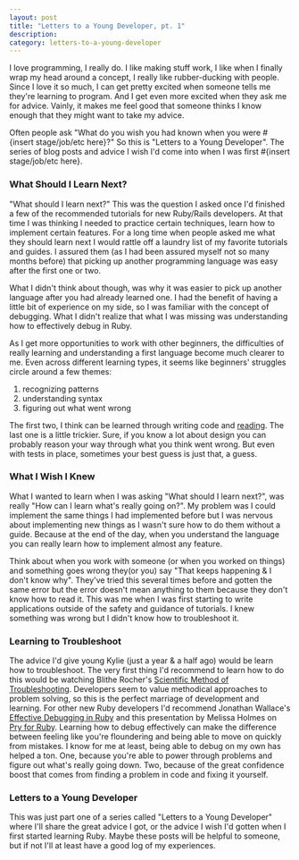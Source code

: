 ```yaml
---
layout: post
title: "Letters to a Young Developer, pt. 1"
description:
category: letters-to-a-young-developer
---
```


I love programming, I really do. I like making stuff work, I like when I finally wrap my head around a concept, I really like rubber-ducking with people. Since I love it so much, I can get pretty excited when someone tells me they're learning to program. And I get even more excited when they ask me for advice. Vainly, it makes me feel good that someone thinks I know enough that they might want to take my advice.

Often people ask "What do you wish you had known when you were #{insert stage/job/etc here}?" So this is "Letters to a Young Developer". The series of blog posts and advice I wish I'd come into when I was first #{insert stage/job/etc here}.

### What Should I Learn Next?

"What should I learn next?" This was the question I asked once I'd finished a few of the recommended tutorials for new Ruby/Rails developers. At that time I was thinking I needed to practice certain techniques, learn how to implement certain features. For a long time when people asked me what they should learn next I would rattle off a laundry list of my favorite tutorials and guides. I assured them (as I had been assured myself not so many months before) that picking up another programming language was easy after the first one or two.

What I didn't think about though, was why it was easier to pick up another language after you had already learned one. I had the benefit of having a little bit of experience on my side, so I was familiar with the concept of debugging. What I didn't realize that what I was missing was understanding how to effectively debug in Ruby.

As I get more opportunities to work with other beginners, the difficulties of really learning and understanding a first language become much clearer to me. Even across different learning types, it seems like beginners' struggles circle around a few themes:

1. recognizing patterns
2. understanding syntax
3. figuring out what went wrong

The first two, I think can be learned through writing code and [reading](http://www.poodr.com/). The last one is a little trickier. Sure, if you know a lot about design you can probably reason your way through what you think went wrong. But even with tests in place, sometimes your best guess is just that, a guess.

### What I Wish I Knew

What I wanted to learn when I was asking "What should I learn next?", was really "How can I learn what's really going on?". My problem was I could implement the same things I had implemented before but I was nervous about implementing new things as I wasn't sure how to do them without a guide. Because at the end of the day, when you understand the language you can really learn how to implement almost any feature.

Think about when you work with someone (or when you worked on things) and something goes wrong they(or you) say "That keeps happening & I don't know why". They've tried this several times before and gotten the same error but the error doesn't mean anything to them because they don't know how to read it. This was me when I was first starting to write applications outside of the safety and guidance of tutorials. I knew something was wrong but I didn't know how to troubleshoot it.

### Learning to Troubleshoot

The advice I'd give young Kylie (just a year & a half ago) would be learn how to troubleshoot. The very first thing I'd recommend to learn how to do this would be watching Blithe Rocher's [Scientific Method of Troubleshooting](https://www.youtube.com/watch?v=h9YZXuUjyOs). Developers seem to value methodical approaches to problem solving, so this is the perfect marriage of development and learning. For other new Ruby developers I'd recommend Jonathan Wallace's [Effective Debugging in Ruby](https://vimeo.com/81416284) and this presentation by Melissa Holmes on [Pry for Ruby](https://docs.google.com/presentation/d/1RlBptG2n0lv7PFBjbrMsc4u8qXQ7IHgBx0w_zeC5bUY/pub?start=false&loop=false&delayms=3000&slide=id.p). Learning how to debug effectively can make the difference between feeling like you're floundering and being able to move on quickly from mistakes. I know for me at least, being able to debug on my own has helped a ton. One, because you're able to power through problems and figure out what's really going down. Two, because of the great confidence boost that comes from finding a problem in code and fixing it yourself.

### Letters to a Young Developer

This was just part one of a series called "Letters to a Young Developer" where I'll share the great advice I got, or the advice I wish I'd gotten when I first started learning Ruby. Maybe these posts will be helpful to someone, but if not I'll at least have a good log of my experiences.
